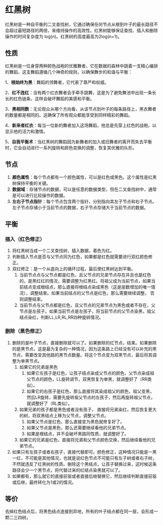 # 红黑树

红黑树是一种自平衡的二叉查找树，它通过确保任何节点从根到叶子的最长路径不会超过最短路径的两倍，来维持操作的高效性。红黑树能够保证查找、插入和删除操作的时间复杂度为 log(n)。红黑树的高度最高为2log(n+1)。	





## 性质

红黑树是一位身穿两种颜色战袍的优雅舞者，它在数据的森林中跳着一支精心编排的舞蹈，这支舞蹈遵循几个神奇的规则，以确保舞步的和谐与平衡：

1、**根始终为黑**：舞蹈的领舞者，它代表了尊严和权威。

2、**红不连红**：没有两个红衣舞者会手牵手跳舞，这是为了避免舞池中出现一条长长的红色链条，这样会破坏舞蹈的美感和平衡。

3、**黑相同数**：无论观众从哪个方向看，从该节点到叶子的每条路径上，黑衣舞者的数量都是相同的。这确保了所有观众都能享受到同样精彩的舞蹈。

4、**新来者红衣**：每当一位新的舞者加入这场舞蹈，他总是先穿上红色的战袍，以显示他的活力和激情。

5、**自我平衡术**：当红黑树的舞蹈因为新舞者的加入或旧舞者的离开而失去平衡时，它会自动进行一系列旋转和颜色变换的调整，恢复其优雅的队形。





## 节点

1. **颜色属性**：每个节点都有一个颜色属性，可以是红色或黑色。这个属性是红黑树保持平衡的关键。
2. **数据域**：存储节点的数据，可以是任意的数据类型，但在二叉查找树中，通常是可以进行比较操作的数据。
3. **左右子节点指针**：每个节点包含两个指针，分别指向其左子节点和右子节点。左子节点存储小于当前节点的数据，右子节点存储大于当前节点的数据。





## 平衡

### 插入（红色修正）

1. 将红黑树当成一个二叉查找树，插入数据，着色为红。
2. 判断插入节点是否与父节点同为红色，如果都是红色就需要进行双红颜色修正。
3. 双红修正：是一个从底向上的循环过程，最后使红黑树达到平衡。
   1. 当前节点点与父节点都是红色，且父节点的兄弟节点存在并且也是红色的，是黑红红的情况，需要调整为红黑红。将祖父成为当前节点，如果当前结点变成根结点，那么直接将根结点染成黑色（这是层数增加的唯一情况），调整结束。如果当前结点的父节点是红色，那么需要继续调整， 否则调整结束。
   2. 当前节点与父节点都是红色，且父节点的兄弟节点为黑色或者不存在，父节点是左孩子。如果当前节点是左孩子，将当前节点的父节点染黑，祖父结点染红，判断LL,LR,RL,RR四种旋转情况。


### 删除（黑色修正）

1. 删除的是叶子节点，直接删除就可以了。如果删除的红节点，结束。如果删除的是黑节点，这是最为复杂的一种情况，因为这条路上已经没有可以补充的黑节点，需要改变其他路的黑节点数量。将这个节点变为双黑节点，最后将其调整为单黑节点。
   1. 如果它的兄弟是黑色
      1. 如果它左孩子是红色，让孩子结点染成父节点的颜色，父节点染成祖父节点的颜色，LL旋转调节，双黑恢复为单黑，就调整好了（RR类似）。
      2. 如果它的右孩子是红色，那么直接将其染成祖父的颜色，祖父变黑，然后LR旋转，需要先旋转祖父节点的左孩子，然后再旋转祖父节点，就调整好了（RL类似）。
   2. 如果兄弟的孩子都是黑色或者没有孩子， 直接将兄弟染红，然后恢复更大的树，将双黑结点上移为父节点，调整父节点。
      1. 如果父节点是红色，那么直接变为黑色就修复好了。
      2. 如果父节点是黑色，那么还需要继续看他的兄弟节点。
      3. 如果是根结点，并不会破坏黑路同性质，就调整好了。 
   3. 如果它的兄弟是红色，直接将兄弟和父节点颜色交换，然后继续看他的兄弟节点。
2. 如果只有左孩子或者右孩子，直接代替即可。颜色修正，这种情况只能是一黑一红，不可能是其他情况，也就是说红色节点不可能只有左子树或者右子树，不然就违反了红黑树的性质。删除这个黑结点，让孩子替换过来，这时候这条路径会少一个黑节点，将代替过来的红结点染黑就可以了。
3. 如果都有，那么就它的直接前驱或者直接后继替换它，然后继续判断直接前驱或后继，最终转化为1或2的情况。







## 等价

去掉红色结点后，将黑色结点连接到异地，所有的叶子结点都在同一层，会形成一颗二三四树。

